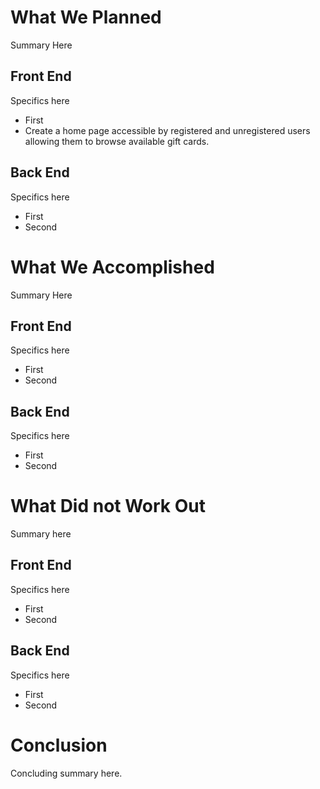 # What We Planned

Summary Here

## Front End

Specifics here
* First
* Create a home page accessible by registered and unregistered users allowing them to browse available gift cards.

## Back End

Specifics here
* First
* Second

# What We Accomplished

Summary Here

## Front End

Specifics here
* First
* Second

## Back End

Specifics here
* First
* Second

# What Did not Work Out

Summary here

## Front End

Specifics here
* First
* Second

## Back End

Specifics here
* First
* Second

# Conclusion
Concluding summary here.
